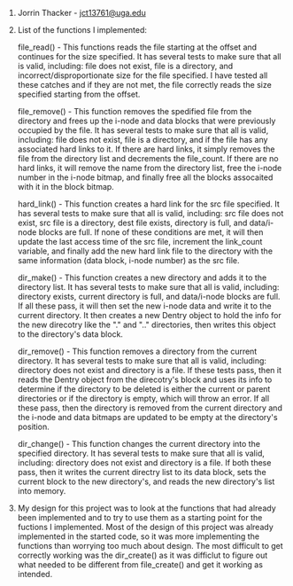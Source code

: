 1) Jorrin Thacker - jct13761@uga.edu

2) List of the functions I implemented:

    file_read() - This functions reads the file starting at the offset and continues for the size specified. It has several tests to make sure that all is valid, including: file does not exist, file is a directory, and incorrect/disproportionate size for the file specified. I have tested all these catches and if they are not met, the file correctly reads the size specified starting from the offset. 

    file_remove() - This function removes the spedified file from the directory and frees up the i-node and data blocks that were previously occupied by the file. It has several tests to make sure that all is valid, including: file does not exist, file is a directory, and if the file has any associated hard links to it. If there are hard links, it simply removes the file from the directory list and decrements the file_count. If there are no hard links, it will remove the name from the directory list, free the i-node number in the i-node bitmap, and finally free all the blocks assocaited with it in the block bitmap. 

    hard_link() - This function creates a hard link for the src file specified. It has several tests to make sure that all is valid, including: src file does not exist, src file is a directory, dest file exists, directory is full, and data/i-node blocks are full. If none of these conditions are met, it will then update the last access time of the src file, increment the link_count variable, and finally add the new hard link file to the directory with the same information (data block, i-node number) as the src file. 

    dir_make() - This function creates a new directory and adds it to the directory list. It has several tests to make sure that all is valid, including: directory exists, current directory is full, and data/i-node blocks are full. If all these pass, it will then set the new i-node data and write it to the current directory. It then creates a new Dentry object to hold the info for the new direcotry like the "." and ".." directories, then writes this object to the directory's data block. 

    dir_remove() - This function removes a directory from the current directory. It has several tests to make sure that all is valid, including: directory does not exist and directory is a file. If these tests pass, then it reads the Dentry object from the direcotry's block and uses its info to determine if the directory to be deleted is either the current or parent directories or if the directory is empty, which will throw an error. If all these pass, then the directory is removed from the current directory and the i-node and data bitmaps are updated to be empty at the directory's position. 

    dir_change() - This function changes the current directory into the specified directory. It has several tests to make sure that all is valid, including: directory does not exist and directory is a file. If both these pass, then it writes the current directry list to its data block, sets the current block to the new directory's, and reads the new directory's list into memory. 

3) My design for this project was to look at the functions that had already been implemented and to try to use them as a starting point for the fuctions I implemented. Most of the design of this project was already implemented in the started code, so it was more implementing the functions than worrying too much about design. The most difficult to get correctly working was the dir_create() as it was difficlut to figure out what needed to be different from file_create() and get it working as intended. 